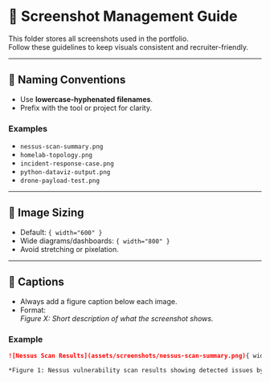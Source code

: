 # 📸 Screenshot Management Guide

This folder stores all screenshots used in the portfolio.  
Follow these guidelines to keep visuals consistent and recruiter-friendly.

---

## 📌 Naming Conventions
- Use **lowercase-hyphenated filenames**.
- Prefix with the tool or project for clarity.

### Examples
- `nessus-scan-summary.png`
- `homelab-topology.png`
- `incident-response-case.png`
- `python-dataviz-output.png`
- `drone-payload-test.png`

---

## 📐 Image Sizing
- Default: `{ width="600" }`
- Wide diagrams/dashboards: `{ width="800" }`
- Avoid stretching or pixelation.

---

## 📝 Captions
- Always add a figure caption below each image.
- Format:  
  *Figure X: Short description of what the screenshot shows.*

### Example
```markdown
![Nessus Scan Results](assets/screenshots/nessus-scan-summary.png){ width="600" }

*Figure 1: Nessus vulnerability scan results showing detected issues by severity.*
